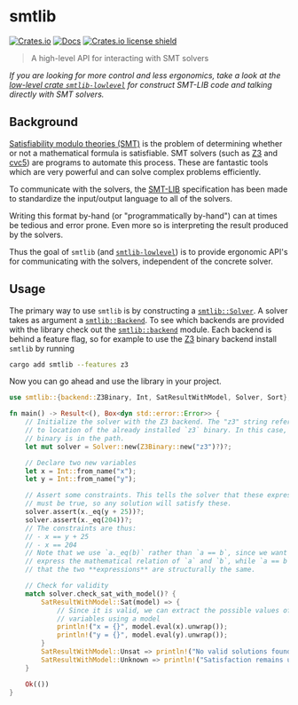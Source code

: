# smtlib

[![Crates.io](https://img.shields.io/crates/v/smtlib.svg)](https://crates.io/crates/smtlib)
[![Docs](https://docs.rs/smtlib/badge.svg)](https://docs.rs/smtlib)
[![Crates.io license shield](https://img.shields.io/crates/l/smtlib.svg)](https://crates.io/crates/smtlib)

> A high-level API for interacting with SMT solvers

_If you are looking for more control and less ergonomics, take a look at the [low-level crate `smtlib-lowlevel`](https://crates.io/crates/smtlib-lowlevel) for construct SMT-LIB code and talking directly with SMT solvers._

## Background

[Satisfiability modulo theories (SMT)](https://en.wikipedia.org/wiki/Satisfiability_modulo_theories) is the problem of determining whether or not a mathematical formula is satisfiable. SMT solvers (such as [Z3](https://github.com/Z3Prover/z3) and [cvc5](https://cvc5.github.io/)) are programs to automate this process. These are fantastic tools which are very powerful and can solve complex problems efficiently.

To communicate with the solvers, the [SMT-LIB](https://smtlib.cs.uiowa.edu/index.shtml) specification has been made to standardize the input/output language to all of the solvers.

Writing this format by-hand (or "programmatically by-hand") can at times be tedious and error prone. Even more so is interpreting the result produced by the solvers.

Thus the goal of `smtlib` (and [`smtlib-lowlevel`](https://crates.io/crates/smtlib-lowlevel)) is to provide ergonomic API's for communicating with the solvers, independent of the concrete solver.

## Usage

The primary way to use `smtlib` is by constructing a [`smtlib::Solver`](https://docs.rs/smtlib/latest/smtlib/struct.Solver.html). A solver takes as argument a [`smtlib::Backend`](https://docs.rs/smtlib/latest/smtlib/trait.Backend.html). To see which backends are provided with the library check out the [`smtlib::backend`](https://docs.rs/smtlib/latest/smtlib/backend/index.html) module. Each backend is behind a feature flag, so for example to use the [Z3](https://github.com/Z3Prover/z3) binary backend install `smtlib` by running

```bash
cargo add smtlib --features z3
```

Now you can go ahead and use the library in your project.

```rust
use smtlib::{backend::Z3Binary, Int, SatResultWithModel, Solver, Sort};

fn main() -> Result<(), Box<dyn std::error::Error>> {
    // Initialize the solver with the Z3 backend. The "z3" string refers the
    // to location of the already installed `z3` binary. In this case, the
    // binary is in the path.
    let mut solver = Solver::new(Z3Binary::new("z3")?)?;

    // Declare two new variables
    let x = Int::from_name("x");
    let y = Int::from_name("y");

    // Assert some constraints. This tells the solver that these expressions
    // must be true, so any solution will satisfy these.
    solver.assert(x._eq(y + 25))?;
    solver.assert(x._eq(204))?;
    // The constraints are thus:
    // - x == y + 25
    // - x == 204
    // Note that we use `a._eq(b)` rather than `a == b`, since we want to
    // express the mathematical relation of `a` and `b`, while `a == b` checks
    // that the two **expressions** are structurally the same.

    // Check for validity
    match solver.check_sat_with_model()? {
        SatResultWithModel::Sat(model) => {
            // Since it is valid, we can extract the possible values of the
            // variables using a model
            println!("x = {}", model.eval(x).unwrap());
            println!("y = {}", model.eval(y).unwrap());
        }
        SatResultWithModel::Unsat => println!("No valid solutions found!"),
        SatResultWithModel::Unknown => println!("Satisfaction remains unknown..."),
    }

    Ok(())
}
```
